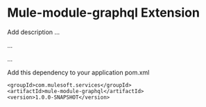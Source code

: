 # Mule-module-graphql Extension

Add description ...


...


...


Add this dependency to your application pom.xml

```
<groupId>com.mulesoft.services</groupId>
<artifactId>mule-module-graphql</artifactId>
<version>1.0.0-SNAPSHOT</version>
```
